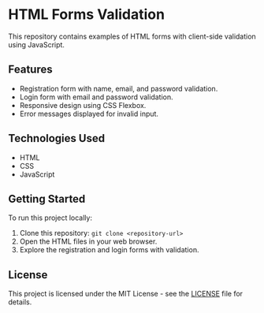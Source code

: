 # HTML Forms Validation

This repository contains examples of HTML forms with client-side validation using JavaScript.

## Features

- Registration form with name, email, and password validation.
- Login form with email and password validation.
- Responsive design using CSS Flexbox.
- Error messages displayed for invalid input.

## Technologies Used

- HTML
- CSS
- JavaScript

## Getting Started

To run this project locally:

1. Clone this repository: `git clone <repository-url>`
2. Open the HTML files in your web browser.
3. Explore the registration and login forms with validation.

## License

This project is licensed under the MIT License - see the [LICENSE](LICENSE) file for details.
